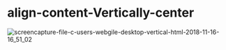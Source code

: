 # align-content-Vertically-center

![screencapture-file-c-users-webgile-desktop-vertical-html-2018-11-16-16_51_02](https://user-images.githubusercontent.com/42339316/48620023-84763000-e9c4-11e8-8911-eab14cc66360.png)
